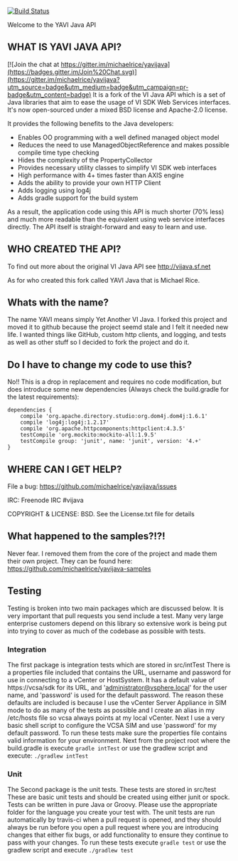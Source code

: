 [![Build Status](https://travis-ci.org/michaelrice/yavijava.svg?branch=gradle)](https://travis-ci.org/michaelrice/yavijava)

Welcome to the YAVI Java API

## WHAT IS YAVI JAVA API?

[![Join the chat at https://gitter.im/michaelrice/yavijava](https://badges.gitter.im/Join%20Chat.svg)](https://gitter.im/michaelrice/yavijava?utm_source=badge&utm_medium=badge&utm_campaign=pr-badge&utm_content=badge)
It is a fork of the VI Java API which is a set of Java libraries that aim to ease the usage of VI 
SDK Web Services interfaces. It's now open-sourced under a mixed BSD license and Apache-2.0 license.

It provides the following benefits to the Java developers:
* Enables OO programming with a well defined managed object model
* Reduces the need to use ManagedObjectReference and makes possible 
  compile time type checking
* Hides the complexity of the PropertyCollector
* Provides necessary utility classes to simplify VI SDK web interfaces
* High performance with 4+ times faster than AXIS engine
* Adds the ability to provide your own HTTP Client
* Adds logging using log4j
* Adds gradle support for the build system

As a result, the application code using this API is much shorter (70% less) 
and much more readable than the equivalent using web service interfaces 
directly. The API itself is straight-forward and easy to learn and use. 

## WHO CREATED THE API?
To find out more about the original VI Java API see http://vijava.sf.net

As for who created this fork called YAVI Java that is Michael Rice.


## Whats with the name?

The name YAVI means simply Yet Another VI Java. I forked this project and moved it to 
github because the project seemd stale and I felt it needed new life. I wanted things 
like GitHub, custom http clients, and logging, and tests as well as other stuff so I decided to 
fork the project and do it.


## Do I have to change my code to use this?

No!! This is a drop in replacement and requires no code modification, but does introduce some new
dependencies (Always check the build.gradle for the latest requirements):

    dependencies {
        compile 'org.apache.directory.studio:org.dom4j.dom4j:1.6.1'
        compile 'log4j:log4j:1.2.17'
        compile 'org.apache.httpcomponents:httpclient:4.3.5'
        testCompile 'org.mockito:mockito-all:1.9.5'
        testCompile group: 'junit', name: 'junit', version: '4.+'
    }

## WHERE CAN I GET HELP?
File a bug: https://github.com/michaelrice/yavijava/issues

IRC: Freenode IRC #vijava 

COPYRIGHT & LICENSE:
BSD. See the License.txt file for details


## What happened to the samples?!?!

Never fear. I removed them from the core of the project and made them their own project. They can be found here: https://github.com/michaelrice/yavijava-samples


## Testing

Testing is broken into two main packages which are discussed below. It is very important that pull requests you send include a test. 
Many very large enterprise customers depend on this library so extensive work is being put into trying to cover as much of the codebase 
as possible with tests.

### Integration

The first package is integration tests which are stored in src/intTest There is a properties file included that contains the URL, 
username and password for use in connecting to a vCenter or HostSystem. It has a  default value of https://vcsa/sdk for its URL, 
and 'administrator@vsphere.local' for the user name, and 'password' is used for the default password. The reason these defaults 
are included is because I use the vCenter Server Appliance in SIM mode to do as many of the tests as possible and I create an 
alias in my /etc/hosts file so vcsa always points at my local vCenter. Next I use a very basic shell script to configure the VCSA 
SIM and use 'password' for my default password. To run these tests make sure the properties file contains valid information for your
environment. Next from the project root where the build.gradle is execute ```gradle intTest``` or use the gradlew script and execute: 
```./gradlew intTest```

### Unit

The Second package is the unit tests. These tests are stored in src/test These are basic unit tests and should be created using either
junit or spock. Tests can be written in pure Java or Groovy. Please use the appropriate folder for the language you create your test with. 
The unit tests are run automatically by travis-ci when a pull request is opened, and they should always be run before you open a pull request 
where you are introducing changes that either fix bugs, or add functionality to ensure they continue to pass with your changes. To run these 
tests execute ```gradle test``` or use the gradlew script and execute ```./gradlew test```
